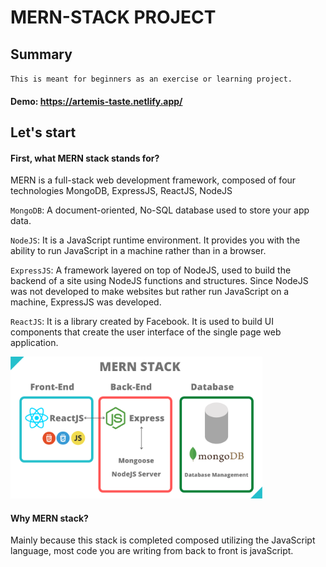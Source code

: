 # MERN-STACK PROJECT

## Summary

`This is meant for beginners as an exercise or learning project.`

#### Demo: https://artemis-taste.netlify.app/

## Let's start

#### First, what MERN stack stands for?

MERN is a full-stack web development framework, composed of four technologies MongoDB, ExpressJS, ReactJS, NodeJS

`MongoDB`: A document-oriented, No-SQL database used to store your app data.

`NodeJS`: It is a JavaScript runtime environment. It provides you with the ability to run JavaScript in a machine rather than in a browser.

`ExpressJS`: A framework layered on top of NodeJS, used to build the backend of a site using NodeJS functions and structures. Since NodeJS was not developed to make websites but rather run JavaScript on a machine, ExpressJS was developed.

`ReactJS`: It is a library created by Facebook. It is used to build UI components that create the user interface of the single page web application.

<img src="src/MERN.png" width="80%" >

#### Why MERN stack?

Mainly because this stack is completed composed utilizing the JavaScript language, most code you are writing from back to front is javaScript.



